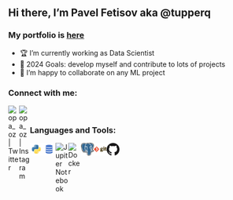 ## Hi there, I’m Pavel Fetisov aka @tupperq
### __My **portfolio** is__ [here](https://github.com/tupperq/portfolio)
- 🏆 I’m currently working as Data Scientist
- 📆 2024 Goals: develop myself and contribute to lots of projects 
- 💞️ I’m happy to collaborate on any ML project


### Connect with me:
[<img align="left" alt="opa_oz | Twitter" width="22px" src="https://cdn.jsdelivr.net/npm/simple-icons@v3/icons/telegram.svg" />][telegram]
[<img align="left" alt="opa_oz | Instagram" width="22px" src="https://cdn.jsdelivr.net/npm/simple-icons@v3/icons/instagram.svg" />][instagram]

<br />

### Languages and Tools:
<img align="left" alt="Python" width="26px" src="https://raw.githubusercontent.com/github/explore/78df643247d429f6cc873026c0622819ad797942/topics/python/python.png" />
<img align="left" alt="SQL" width="26px" src="https://raw.githubusercontent.com/github/explore/80688e429a7d4ef2fca1e82350fe8e3517d3494d/topics/sql/sql.png" />
<img align="left" alt="Jupiter Notebook" width="26px" src="https://upload.wikimedia.org/wikipedia/commons/thumb/3/38/Jupyter_logo.svg/640px-Jupyter_logo.svg.png" />
<img align="left" alt="Docker" width="26px" src="https://blog.skillfactory.ru/wp-content/uploads/2023/02/vertical-logo-monochromatic-2822952.png" />
<img align="left" alt="PostgreSQL" width="26px" src="https://raw.githubusercontent.com/github/explore/80688e429a7d4ef2fca1e82350fe8e3517d3494d/topics/postgresql/postgresql.png" />
<img align="left" alt="Git" width="26px" src="https://raw.githubusercontent.com/github/explore/80688e429a7d4ef2fca1e82350fe8e3517d3494d/topics/git/git.png" />
<img align="left" alt="GitHub" width="26px" src="https://raw.githubusercontent.com/github/explore/78df643247d429f6cc873026c0622819ad797942/topics/github/github.png" />


[telegram]: https://t.me/tupperq
[instagram]: https://www.instagram.com/tupp3rq/


